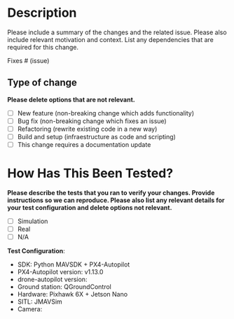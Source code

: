 # Description

Please include a summary of the changes and the related issue. Please also include relevant motivation and context. List any dependencies that are required for this change.

Fixes # (issue)

## Type of change

**Please delete options that are not relevant.**

- [ ] New feature (non-breaking change which adds functionality)
- [ ] Bug fix (non-breaking change which fixes an issue)
- [ ] Refactoring (rewrite existing code in a new way)
- [ ] Build and setup (infraestructure as code and scripting)
- [ ] This change requires a documentation update

# How Has This Been Tested?

**Please describe the tests that you ran to verify your changes. Provide instructions so we can reproduce. Please also list any relevant details for your test configuration and delete options not relevant.**

- [ ] Simulation
- [ ] Real
- [ ] N/A

**Test Configuration**:
* SDK: Python MAVSDK + PX4-Autopilot
* PX4-Autopilot version: v1.13.0
* drone-autopilot version: 
* Ground station: QGroundControl
* Hardware: Pixhawk 6X + Jetson Nano
* SITL: JMAVSim
* Camera: 
